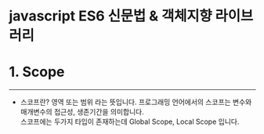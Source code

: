 # javascript ES6 신문법 & 객체지향 라이브러리

<h1>1. Scope</h1>
<hr>
<ul>
    <li>
    스코프란? 영역 또는 범위 라는 뜻입니다. 프로그래밍 언어에서의 스코프는 변수와<br>
    매개변수의 접근성, 생존기간을 의미합니다.<br> 
    스코프에는 두가지 타입이 존재하는데 Global Scope, Local Scope 입니다.
    </li>
</ul>